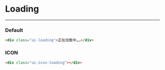 # Loading

---
<style type="text/css">
.ui-loading{
    position: static;
    margin: 0;
}
</style>

### Default

````html
<div class="ui-loading">正在加载中……</div>
````

### ICON

````html
<div class="ui-icon-loading"></div>
````
